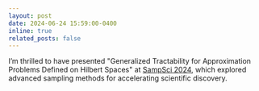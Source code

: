 ```yaml
---
layout: post
date: 2024-06-24 15:59:00-0400
inline: true
related_posts: false
---
```


I’m thrilled to have presented "Generalized Tractability for Approximation Problems Defined on Hilbert Spaces" at [SampSci 2024](https://sites.google.com/view/sampsci-2024/home?authuser=0), which explored advanced sampling methods for accelerating scientific discovery.
